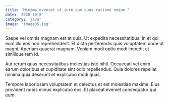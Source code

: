 ```yaml
---
title: 'Minima eveniet ut iure eum quos ratione neque.'
date: '2020-10-8'
category: 'java'
image: 'image35.jpg'
---
```


Saepe vel omnis magnam est at quia. Ut expedita necessitatibus. In et qui eum illo eos non reprehenderit. Et dicta perferendis quis voluptatem unde ut magni. Aperiam quaerat magnam. Veniam modi optio modi impedit et similique rem id.
 Aut rerum quas necessitatibus molestias iste nihil. Occaecati vel enim earum doloribus et cupiditate sint odio repellendus. Quia dolores repellat minima quia deserunt et explicabo modi quas.
 Tempore laboriosam voluptatem et delectus et est molestiae maxime. Eius provident nobis minus explicabo eos. Et placeat eveniet consequatur qui eum.
